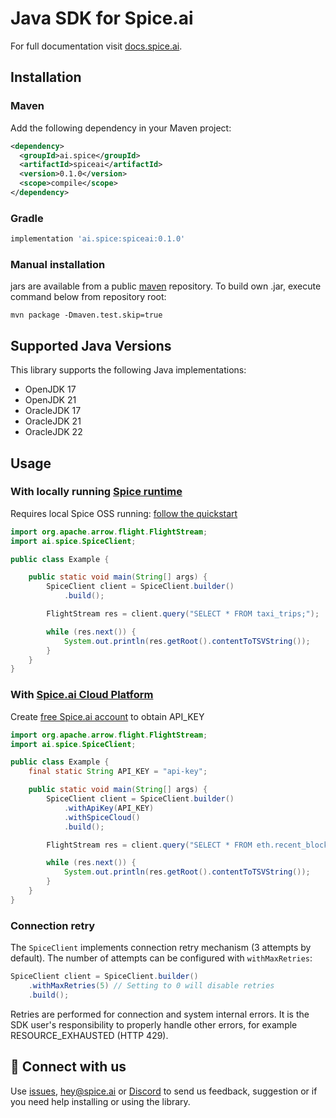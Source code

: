 # Java SDK for Spice.ai

For full documentation visit [docs.spice.ai](https://docs.spice.ai/sdks/java-sdk).

## Installation

### Maven

Add the following dependency in your Maven project:

```xml
<dependency>
  <groupId>ai.spice</groupId>
  <artifactId>spiceai</artifactId>
  <version>0.1.0</version>
  <scope>compile</scope>
</dependency>
```

### Gradle

```groovy
implementation 'ai.spice:spiceai:0.1.0'
```

### Manual installation

jars are available from a public [maven](https://mvnrepository.com/artifact/ai.spice/spiceai) repository. To build own .jar, execute command below from repository root:

```shell
mvn package -Dmaven.test.skip=true
```

## Supported Java Versions

This library supports the following Java implementations:

- OpenJDK 17
- OpenJDK 21
- OracleJDK 17
- OracleJDK 21
- OracleJDK 22

## Usage

### With locally running [Spice runtime](https://github.com/spiceai/spiceai)

Requires local Spice OSS running: [follow the quickstart]( https://github.com/spiceai/spiceai?tab=readme-ov-file#%EF%B8%8F-quickstart-local-machine)

```java
import org.apache.arrow.flight.FlightStream;
import ai.spice.SpiceClient;

public class Example {

    public static void main(String[] args) {
        SpiceClient client = SpiceClient.builder()
            .build();

        FlightStream res = client.query("SELECT * FROM taxi_trips;");

        while (res.next()) {
            System.out.println(res.getRoot().contentToTSVString());
        }
    }
}

```

### With [Spice.ai Cloud Platform](https://spice.ai)

Create [free Spice.ai account](https://spice.ai/login) to obtain API_KEY

```java
import org.apache.arrow.flight.FlightStream;
import ai.spice.SpiceClient;

public class Example {
    final static String API_KEY = "api-key";

    public static void main(String[] args) {
        SpiceClient client = SpiceClient.builder()
            .withApiKey(API_KEY)
            .withSpiceCloud()
            .build();

        FlightStream res = client.query("SELECT * FROM eth.recent_blocks LIMIT 10;");

        while (res.next()) {
            System.out.println(res.getRoot().contentToTSVString());
        }
    }
}
```

### Connection retry

The `SpiceClient` implements connection retry mechanism (3 attempts by default).
The number of attempts can be configured with `withMaxRetries`:

```java
SpiceClient client = SpiceClient.builder()
    .withMaxRetries(5) // Setting to 0 will disable retries
    .build();

```

Retries are performed for connection and system internal errors. It is the SDK user's responsibility to properly
handle other errors, for example RESOURCE_EXHAUSTED (HTTP 429).

## 🤝 Connect with us

Use [issues](https://github.com/spiceai/spice-java/issues),  [hey@spice.ai](mailto:hey@spice.ai) or [Discord](https://discord.gg/kZnTfneP5u) to send us feedback, suggestion or if you need help installing or using the library.
